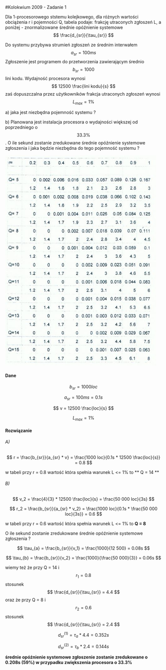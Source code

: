 #Kolokwium 2009 - Zadanie 1

Dla 1-procesorowego ststemu kolejkowego, dla różnych wartości obciążenia r i pojemności Q, tabela podaje:
frakcję utraconych zgłoszeń L, a poniżej - znormalizowane średnie opóźnienie systemowe $$ \frac{d_{sr}}{\tau_{sr}} $$

Do systemu przybywa strumień zgłoszeń ze średnim interwałem $$ a_{sr} = 100ms $$ Zgłoszenie jest programem do przetworzenia zawierającym średnio
$$ b_{sr} = 1000 $$ lini kodu. Wydajność procesora wynosi $$ 12500 \frac{lini kodu}{s} $$ zaś dopuszczalna przez użytkowników frakcja utraconych zgłoszeń wynosi 
$$ L_{max} = 1 \% $$

a) jaka jest niezbędna pojemność systemu ?

b) Planowana jest instalacja procesora o wydajności większej od poprzedniego o $$ 33.3 \% $$. 
O ile sekund zostanie zredukowane średnie opóźnienie systemowe zgłoszenia i jaka będzie niezbędna do tego pojemność systemu ?

![tab](tab.jpg "tab")

#### Dane

$$ b_{sr} = 1000 loc $$

$$ a_{sr} = 100ms = 0.1 s $$

$$ v = 12500 \frac{loc}{s} $$ 

$$ L_{max} = 1 \% $$

#### Rozwiązanie

###### A)

$$ r = \frac{b_{sr}}{a_{sr} * v} = \frac{1000 loc}{0.1s * 12500 \frac{loc}{s}} = 0.8 $$

w tabeli przy r = 0.8 wartość która spełnia warunek L <= 1% to ** Q = 14 **

###### B)

$$ v_2 = \frac{4}{3} * 12500 \frac{loc}{s} = \frac{50 000 loc}{3s} $$

$$ r_2 = \frac{b_{sr}}{a_{sr} * v_2} = \frac{1000 loc}{0.1s * \frac{50 000 loc}{3s}} = 0.6 $$
 
w tabeli przy r = 0.6 wartość która spełnia warunek L <= 1% to **Q = 8**

O ile sekund zostanie zredukowane średnie opóźnienie systemowe zgłoszenia ?

$$ \tau_{a} = \frac{b_{sr}}{v_1} = \frac{1000}{12 500} = 0.08s $$

$$ \tau_{b} = \frac{b_{sr}}{v_2} = \frac{1000}{\frac{50 000}{3}} = 0.06s $$

wiemy też że przy Q = 14 i $$ r_1 = 0.8 $$ stosunek $$ \frac{d_{sr}}{\tau_{sr}} = 4.4 $$ 
oraz że przy Q = 8 i $$ r_2 = 0.6 $$ stosunek $$ \frac{d_{sr}}{\tau_{sr}} = 2.4 $$ 

$$ d^{(1)}_{sr} = \tau_a * 4.4 = 0.352s $$

$$ d^{(2)}_{sr} = \tau_b * 2.4 = 0.144s $$

**średnie opóźnienie systemowe zgłoszenie zostanie zredukowane o 0.208s (59%) w przypadku zwiększenia procesora o 33.3%**